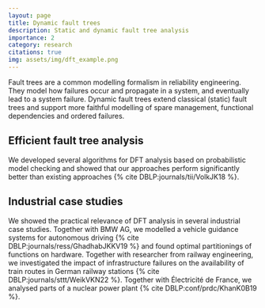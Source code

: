 ```yaml
---
layout: page
title: Dynamic fault trees
description: Static and dynamic fault tree analysis
importance: 2
category: research
citations: true
img: assets/img/dft_example.png
---
```


Fault trees are a common modelling formalism in reliability engineering.
They model how failures occur and propagate in a system, and eventually lead to a system failure.
Dynamic fault trees extend classical (static) fault trees and support more faithful modelling of spare management, functional dependencies and ordered failures.

## Efficient fault tree analysis
We developed several algorithms for DFT analysis based on probabilistic model checking and showed that our approaches perform significantly better than existing approaches {% cite DBLP:journals/tii/VolkJK18 %}.

## Industrial case studies
We showed the practical relevance of DFT analysis in several industrial case studies.
Together with BMW AG, we modelled a vehicle guidance systems for autonomous driving {% cite DBLP:journals/ress/GhadhabJKKV19 %} and found optimal partitionings of functions on hardware.
Together with researcher from railway engineering, we investigated the impact of infrastructure failures on the availability of train routes in German railway stations {% cite DBLP:journals/sttt/WeikVKN22 %}.
Together with Électricité de France, we analysed parts of a nuclear power plant {% cite DBLP:conf/prdc/KhanK0B19 %}.

